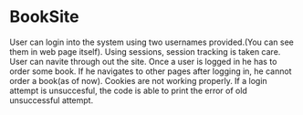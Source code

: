 BookSite
========
User can login into the system using two usernames provided.(You can see them in web page itself).
Using sessions, session tracking is taken care.
User can navite through out the site.
Once a user is logged in he has to order some book.
If he navigates to other pages after logging in, he cannot order a book(as of now).
Cookies are not working properly.
If a login attempt is unsuccesful, the code is able to print the error of old unsuccessful attempt.
